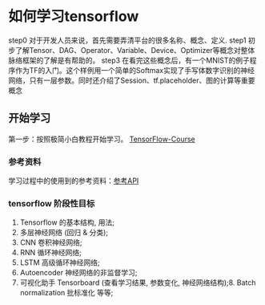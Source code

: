 # 如何学习tensorflow

step0 对于开发人员来说，首先需要弄清平台的很多名称、概念、定义.
step1 初步了解Tensor、DAG、Operator、Variable、Device、Optimizer等概念对整体脉络框架的了解是有帮助的。
step3 在看完这些概念后，有一个MNIST的例子程序作为TF的入门。这个样例用一个简单的Softmax实现了手写体数字识别的神经网络，只有一层参数。同时还介绍了Session、tf.placeholder、图的计算等重要概念

## 开始学习

第一步：按照极简小白教程开始学习。 [TensorFlow-Course](https://github.com/machinelearningmindset/TensorFlow-Course#id6)

### 参考资料

学习过程中的使用到的参考资料：[参考API](https://www.tensorflow.org/tutorials)

### tensorflow 阶段性目标

1. Tensorflow 的基本结构, 用法;
2. 多层神经网络 (回归 & 分类);
3. CNN 卷积神经网络;
4. RNN 循环神经网络;
5. LSTM 高级循环神经网络;
6. Autoencoder 神经网络的非监督学习;
7. 可视化助手 Tensorboard (查看学习结果, 参数变化, 神经网络结构);8. Batch normalization 批标准化 等等;
